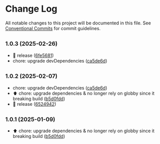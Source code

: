 # Change Log

All notable changes to this project will be documented in this file.
See [Conventional Commits](https://conventionalcommits.org) for commit guidelines.

## <small>1.0.3 (2025-02-26)</small>

* :bookmark:  release ([6fe5681](https://github.com/guanghechen/node-scaffolds/commit/6fe5681))
* chore: upgrade devDependencies ([ca5de6d](https://github.com/guanghechen/node-scaffolds/commit/ca5de6d))





## <small>1.0.2 (2025-02-07)</small>

* chore: upgrade devDependencies ([ca5de6d](https://github.com/guanghechen/node-scaffolds/commit/ca5de6d))
* :arrow_up: chore: upgrade dependencies & no longer rely on globby since it breaking build ([b5d0fdd](https://github.com/guanghechen/node-scaffolds/commit/b5d0fdd))
* :bookmark:  release ([6524942](https://github.com/guanghechen/node-scaffolds/commit/6524942))





## <small>1.0.1 (2025-01-09)</small>

* :arrow_up: chore: upgrade dependencies & no longer rely on globby since it breaking build ([b5d0fdd](https://github.com/guanghechen/node-scaffolds/commit/b5d0fdd))
